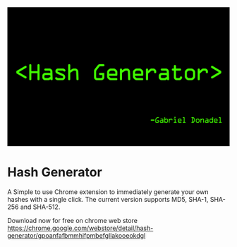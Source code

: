 <img src="https://raw.githubusercontent.com/gabrieldonadel/chrome-extention-hash-generator/master/Chrome%20Store/Banner/1280x800.jpg"/>

# Hash Generator
A Simple to use Chrome extension to immediately generate your own hashes with a single click. The current version supports MD5, SHA-1, SHA-256 and SHA-512.
 
Download now for free on chrome web store https://chrome.google.com/webstore/detail/hash-generator/gpoanfafbmmhifpmbefgllakooeokdgl
